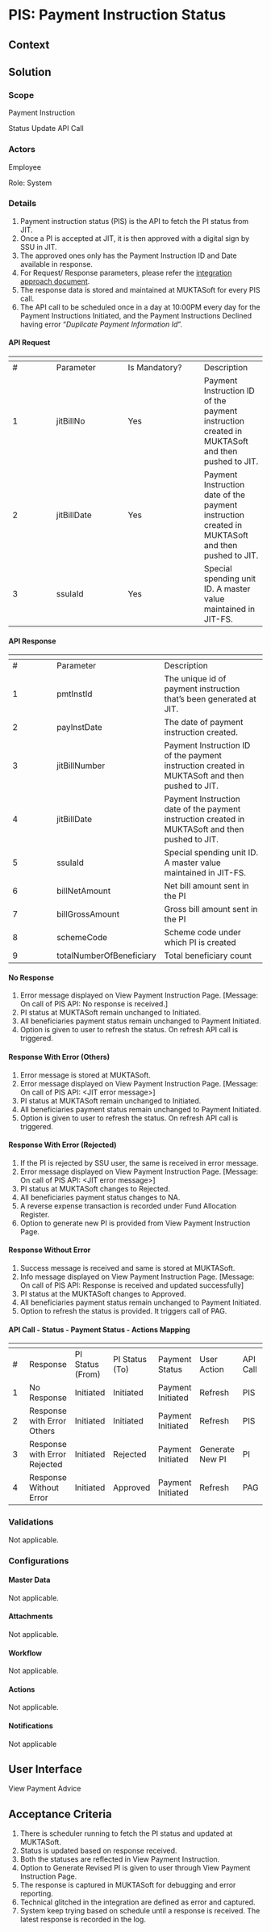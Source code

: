 # PIS: Payment Instruction Status

## Context

## Solution <a href="#solution" id="solution"></a>

### Scope <a href="#scope" id="scope"></a>

Payment Instruction

Status Update API Call

### Actors <a href="#actors" id="actors"></a>

Employee

Role: System

### Details <a href="#details" id="details"></a>

1. Payment instruction status (PIS) is the API to fetch the PI status from JIT.
2. Once a PI is accepted at JIT, it is then approved with a digital sign by SSU in JIT.
3. The approved ones only has the Payment Instruction ID and Date available in response.
4. For Request/ Response parameters, please refer the [integration approach document](https://docs.google.com/document/d/1U7yYfJ86vK71KRJ09LPtGHe64kcMaNHZi\_gpwtsq3oU/edit#heading=h.ke6q7c75vkyz).
5. The response data is stored and maintained at MUKTASoft for every PIS call.
6. The API call to be scheduled once in a day at 10:00PM every day for the Payment Instructions Initiated, and the Payment Instructions Declined having error “_Duplicate Payment Information Id_”.

#### API Request

<table data-header-hidden><thead><tr><th width="71"></th><th width="126"></th><th width="135"></th><th></th></tr></thead><tbody><tr><td>#</td><td>Parameter</td><td>Is Mandatory?</td><td>Description</td></tr><tr><td>1</td><td>jitBillNo</td><td>Yes</td><td>Payment Instruction ID of the payment instruction created in MUKTASoft and then pushed to JIT.</td></tr><tr><td>2</td><td>jitBillDate</td><td>Yes</td><td>Payment Instruction date of the payment instruction created in MUKTASoft and then pushed to JIT.</td></tr><tr><td>3</td><td>ssuIaId</td><td>Yes</td><td>Special spending unit ID. A master value maintained in JIT-FS.</td></tr></tbody></table>

#### API Response

<table data-header-hidden><thead><tr><th width="71.66666666666666"></th><th width="163"></th><th></th></tr></thead><tbody><tr><td>#</td><td>Parameter</td><td>Description</td></tr><tr><td>1</td><td>pmtInstId</td><td>The unique id of payment instruction that’s been generated at JIT.</td></tr><tr><td>2</td><td>payInstDate</td><td>The date of payment instruction created.</td></tr><tr><td>3</td><td>jitBillNumber</td><td>Payment Instruction ID of the payment instruction created in MUKTASoft and then pushed to JIT.</td></tr><tr><td>4</td><td>jitBillDate</td><td>Payment Instruction date of the payment instruction created in MUKTASoft and then pushed to JIT.</td></tr><tr><td>5</td><td>ssuIaId</td><td>Special spending unit ID. A master value maintained in JIT-FS.</td></tr><tr><td>6</td><td>billNetAmount</td><td>Net bill amount sent in the PI</td></tr><tr><td>7</td><td>billGrossAmount</td><td>Gross bill amount sent in the PI</td></tr><tr><td>8</td><td>schemeCode</td><td>Scheme code under which PI is created</td></tr><tr><td>9</td><td>totalNumberOfBeneficiary</td><td>Total beneficiary count</td></tr></tbody></table>

#### No Response

1. Error message displayed on View Payment Instruction Page. \[Message: On call of PIS API: No response is received.]
2. PI status at MUKTASoft remain unchanged to Initiated.
3. All beneficiaries payment status remain unchanged to Payment Initiated.
4. Option is given to user to refresh the status. On refresh API call is triggered.

#### Response With Error (Others)

1. Error message is stored at MUKTASoft.
2. Error message displayed on View Payment Instruction Page. \[Message: On call of PIS API: \<JIT error message>]
3. PI status at MUKTASoft remain unchanged to Initiated.
4. All beneficiaries payment status remain unchanged to Payment Initiated.
5. Option is given to user to refresh the status. On refresh API call is triggered.

#### Response With Error (Rejected)

1. If the PI is rejected by SSU user, the same is received in error message.
2. Error message displayed on View Payment Instruction Page. \[Message: On call of PIS API: \<JIT error message>]
3. PI status at MUKTASoft changes to Rejected.
4. All beneficiaries payment status changes to NA.
5. A reverse expense transaction is recorded under Fund Allocation Register.
6. Option to generate new PI is provided from View Payment Instruction Page.

#### Response Without Error

1. Success message is received and same is stored at MUKTASoft.
2. Info message displayed on View Payment Instruction Page. \[Message: On call of PIS API: Response is received and updated successfully]
3. PI status at the MUKTASoft changes to Approved.
4. All beneficiaries payment status remain unchanged to Payment Initiated.
5. Option to refresh the status is provided. It triggers call of PAG.

#### API Call - Status - Payment Status - Actions Mapping

<table data-header-hidden><thead><tr><th width="70"></th><th></th><th></th><th></th><th></th><th></th><th></th></tr></thead><tbody><tr><td>#</td><td>Response</td><td>PI Status<br>(From)</td><td>PI Status<br>(To)</td><td>Payment Status</td><td>User Action</td><td>API Call</td></tr><tr><td>1</td><td>No Response</td><td>Initiated</td><td>Initiated</td><td>Payment Initiated</td><td>Refresh</td><td>PIS</td></tr><tr><td>2</td><td>Response with Error Others</td><td>Initiated</td><td>Initiated</td><td>Payment Initiated</td><td>Refresh</td><td>PIS</td></tr><tr><td>3</td><td>Response with Error Rejected</td><td>Initiated</td><td>Rejected</td><td>Payment Initiated</td><td>Generate New PI</td><td>PI</td></tr><tr><td>4</td><td>Response Without Error</td><td>Initiated</td><td>Approved</td><td>Payment Initiated</td><td>Refresh</td><td>PAG</td></tr></tbody></table>

### Validations <a href="#validations" id="validations"></a>

Not applicable.

### Configurations <a href="#configurations" id="configurations"></a>

#### Master Data <a href="#masterdata" id="masterdata"></a>

Not applicable.

#### Attachments <a href="#attachments" id="attachments"></a>

Not applicable.

#### Workflow <a href="#workflow" id="workflow"></a>

Not applicable.

#### Actions <a href="#actions" id="actions"></a>

Not applicable.

#### Notifications <a href="#notifications" id="notifications"></a>

Not applicable

## User Interface <a href="#userinterface" id="userinterface"></a>

View Payment Advice

## Acceptance Criteria <a href="#acceptancecriteria" id="acceptancecriteria"></a>

1. There is scheduler running to fetch the PI status and updated at MUKTASoft.
2. Status is updated based on response received.
3. Both the statuses are reflected in View Payment Instruction.
4. Option to Generate Revised PI is given to user through View Payment Instruction Page.
5. The response is captured in MUKTASoft for debugging and error reporting.
6. Technical glitched in the integration are defined as error and captured.
7. System keep trying based on schedule until a response is received. The latest response is recorded in the log.
